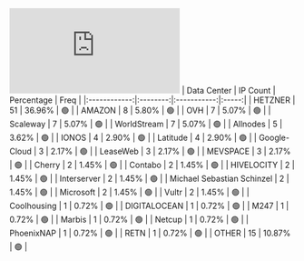 ![Diagramm](https://github.com/111STAVR111/props/blob/main/Celestia/Testnet/Decentralization/1/README.md)
| Data Center | IP Count | Percentage | Freq |
|:------------:|:--------:|:-----------:|:-----:|
| HETZNER | 51 | 36.96% | 🟢 |
| AMAZON | 8 | 5.80% | 🟢 |
| OVH | 7 | 5.07% | 🟢 |
| Scaleway | 7 | 5.07% | 🟢 |
| WorldStream | 7 | 5.07% | 🟢 |
| Allnodes | 5 | 3.62% | 🟢 |
| IONOS | 4 | 2.90% | 🟢 |
| Latitude | 4 | 2.90% | 🟢 |
| Google-Cloud | 3 | 2.17% | 🟢 |
| LeaseWeb | 3 | 2.17% | 🟢 |
| MEVSPACE | 3 | 2.17% | 🟢 |
| Cherry | 2 | 1.45% | 🟢 |
| Contabo | 2 | 1.45% | 🟢 |
| HIVELOCITY | 2 | 1.45% | 🟢 |
| Interserver | 2 | 1.45% | 🟢 |
| Michael Sebastian Schinzel | 2 | 1.45% | 🟢 |
| Microsoft | 2 | 1.45% | 🟢 |
| Vultr | 2 | 1.45% | 🟢 |
| Coolhousing | 1 | 0.72% | 🟢 |
| DIGITALOCEAN | 1 | 0.72% | 🟢 |
| M247 | 1 | 0.72% | 🟢 |
| Marbis | 1 | 0.72% | 🟢 |
| Netcup | 1 | 0.72% | 🟢 |
| PhoenixNAP | 1 | 0.72% | 🟢 |
| RETN | 1 | 0.72% | 🟢 |
| OTHER | 15 | 10.87% | 🟢 |